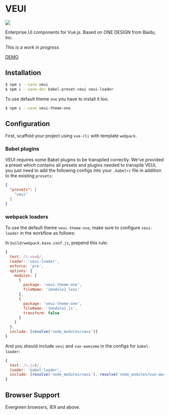 # VEUI

![](https://travis-ci.org/ecomfe/veui.svg?branch=dev)

Enterprise UI components for Vue.js. Based on ONE DESIGN from Baidu, Inc.

*This is a work in progress.*

[DEMO](https://ecomfe.github.io/veui/components)

## Installation

```sh
$ npm i --save veui
$ npm i --save-dev babel-preset-veui veui-loader
```

To use default theme `one` you have to install it too.

```sh
$ npm i --save veui-theme-one
```

## Configuration

First, scaffold your project using `vue-cli` with template `webpack`.

### Babel plugins

VEUI requires some Babel plugins to be transpiled correctly. We've provided a preset which contains all presets and plugins needed to transpile VEUI, you just need to add the following configs into your `.babelrc` file in addition to the existing `presets`:

```json
{
  "presets": [
    "veui"
  ]
}
```

### webpack loaders

To use the default theme `veui-theme-one`, make sure to configure `veui-loader` in the workflow as follows:

In `build/webpack.base.conf.js`, prepend this rule:

```js
{
  test: /\.vue$/,
  loader: 'veui-loader',
  enforce: 'pre',
  options: {
    modules: [
      {
        package: 'veui-theme-one',
        fileName: '{module}.less'
      },
      {
        package: 'veui-theme-one',
        fileName: '{module}.js',
        transform: false
      }
    ]
  },
  include: [resolve('node_modules/veui')]
}
```

And you should include `veui` and `vue-awesome` in the configs for `babel-loader`:

```js
{
  test: /\.js$/,
  loader: 'babel-loader',
  include: [resolve('node_modules/veui'), resolve('node_modules/vue-awesome')]
}
```

## Browser Support

Evergreen browsers, IE9 and above.
